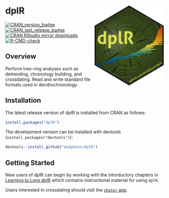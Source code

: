 
# dplR <img src="https://github.com/AndyBunn/dplR/blob/master/dplR_Sticker.png" width="220" align="right" />

<!-- badges: start -->
[![CRAN_version_badge](https://www.r-pkg.org/badges/version/dplR)](https://cran.r-project.org/package=dplR)
[![CRAN_last_release_badge](https://www.r-pkg.org/badges/last-release/dplR)](https://cran.r-project.org/package=dplR)
[![CRAN RStudio mirror downloads](https://cranlogs.r-pkg.org/badges/last-month/dplR?color=blue)](https://r-pkg.org/pkg/dplR)
[![R-CMD-check](https://github.com/andybunn/dplR/workflows/R-CMD-check/badge.svg)](https://github.com/andybunn/dplR/actions)

<!-- badges: end -->
  
## Overview

Perform tree-ring analyses such as detrending, chronology building,
and crossdating. Read and write standard file formats used in
dendrochronology.

## Installation

The latest release version of dplR is installed from CRAN as follows:

```R
install.packages("dplR")
```

The development version can be installed with devtools
(`install.packages("devtools")`):

```R
devtools::install_github("andybunn/dplR")
```

## Getting Started

New users of dplR can begin by working with the introductory chapters in [Learning to Love dplR](https://opendendro.github.io/dplR-workshop/) which contains instructional material for using `dplR`.

Users interested in crossdating should visit the [`xDater` app](https://andybunn.shinyapps.io/xDateR/). 
